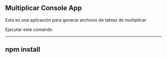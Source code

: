 

## Multiplicar Console App

Esta es una aplicación para generar archivos de tablas de multiplicar

Ejecutar este comando

----------------
npm install
----------------
